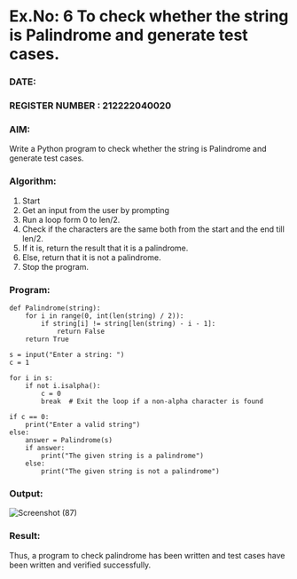 # Ex.No: 6 To check whether the string is Palindrome and generate test cases.

### DATE:                                                                            
### REGISTER NUMBER : 212222040020
### AIM: 
Write a Python program to check whether the string is Palindrome and generate test cases. 
### Algorithm:
1. Start
2. Get an input from the user by prompting 
3. Run a loop form 0 to len/2.
4. Check if the characters are the same both from the start and the end till len/2. 
5. If it is, return the result that it is a palindrome.
6. Else, return that it is not a palindrome. 
7. Stop the program.
### Program:
```
def Palindrome(string):
    for i in range(0, int(len(string) / 2)):
        if string[i] != string[len(string) - i - 1]:
            return False
    return True

s = input("Enter a string: ")
c = 1

for i in s:
    if not i.isalpha():
        c = 0
        break  # Exit the loop if a non-alpha character is found

if c == 0:
    print("Enter a valid string")
else:
    answer = Palindrome(s)
    if answer:
        print("The given string is a palindrome")
    else:
        print("The given string is not a palindrome")
```

### Output:

![Screenshot (87)](https://github.com/user-attachments/assets/4d40e2fd-9d07-4020-a52a-2bdafc502ee5)

### Result:
Thus, a program to check palindrome has been written and test cases have been written and verified successfully.
